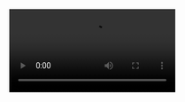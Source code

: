 <video preload="meta" controls="true">
	<source src="../../asset/media/tie_xue_dan_xin.mp4">
</video>